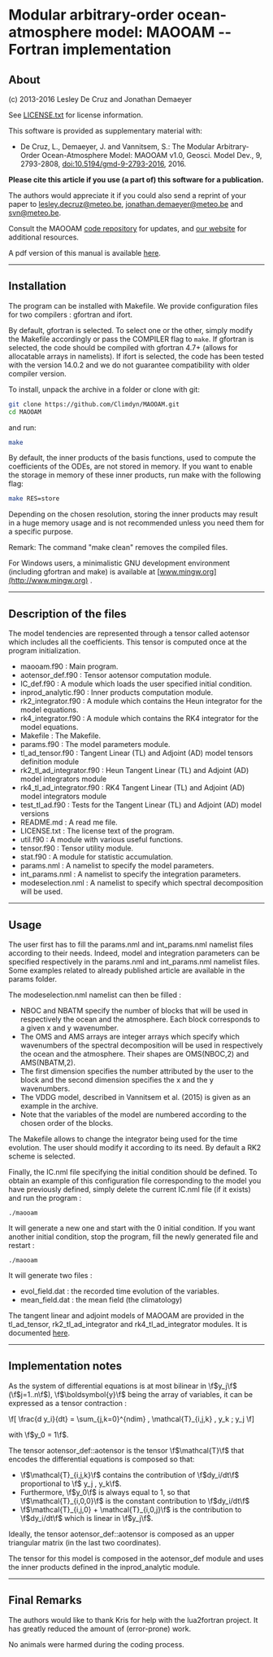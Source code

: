 # Modular arbitrary-order ocean-atmosphere model: MAOOAM -- Fortran implementation #

## About ##

(c) 2013-2016 Lesley De Cruz and Jonathan Demaeyer

See [LICENSE.txt](../LICENSE.txt) for license information.

This software is provided as supplementary material with:

* De Cruz, L., Demaeyer, J. and Vannitsem, S.: The Modular Arbitrary-Order
Ocean-Atmosphere Model: MAOOAM v1.0, Geosci. Model Dev., 9, 2793-2808,
[doi:10.5194/gmd-9-2793-2016](http://dx.doi.org/10.5194/gmd-9-2793-2016), 2016.

**Please cite this article if you use (a part of) this software for a
publication.**

The authors would appreciate it if you could also send a reprint of
your paper to <lesley.decruz@meteo.be>, <jonathan.demaeyer@meteo.be> and
<svn@meteo.be>. 

Consult the MAOOAM [code repository](http://www.github.com/Climdyn/MAOOAM)
for updates, and [our website](http://climdyn.meteo.be) for additional
resources.

A pdf version of this manual is available [here](../latex/Reference_manual.pdf).

------------------------------------------------------------------------

## Installation ##

The program can be installed with Makefile. We provide configuration files for 
two compilers : gfortran and ifort.

By default, gfortran is selected. To select one or the other, simply modify the 
Makefile accordingly or pass the COMPILER flag to `make`. If gfortran is
selected, the code should be compiled with gfortran 4.7+ (allows for
allocatable arrays in namelists).  If ifort is selected, the code has been
tested with the version 14.0.2 and we do not guarantee compatibility with older
compiler version.

To install, unpack the archive in a folder or clone with git:

```bash     
git clone https://github.com/Climdyn/MAOOAM.git
cd MAOOAM
```
     
and run:

```bash     
make
```     
By default, the inner products of the basis functions, used to compute the
coefficients of the ODEs, are not stored in memory. If you want to enable the
storage in memory of these inner products, run make with the following flag:

```bash
make RES=store
```

Depending on the chosen resolution, storing the inner products may result in a
huge memory usage and is not recommended unless you need them for a specific
purpose.
 
 Remark: The command "make clean" removes the compiled files.

For Windows users, a minimalistic GNU development environment
 (including gfortran and make) is available at [www.mingw.org](http://www.mingw.org) .

------------------------------------------------------------------------

##  Description of the files ##

The model tendencies are represented through a tensor called aotensor which
includes all the coefficients. This tensor is computed once at the program
initialization.

* maooam.f90 : Main program.
* aotensor_def.f90 : Tensor aotensor computation module.
* IC_def.f90 : A module which loads the user specified initial condition.
* inprod_analytic.f90 : Inner products computation module.
* rk2_integrator.f90 : A module which contains the Heun integrator for the model equations.
* rk4_integrator.f90 : A module which contains the RK4 integrator for the model equations.
* Makefile : The Makefile.
* params.f90 : The model parameters module.
* tl_ad_tensor.f90 : Tangent Linear (TL) and Adjoint (AD) model tensors definition module
* rk2_tl_ad_integrator.f90 : Heun Tangent Linear (TL) and Adjoint (AD) model integrators module
* rk4_tl_ad_integrator.f90 : RK4 Tangent Linear (TL) and Adjoint (AD) model integrators module
* test_tl_ad.f90 : Tests for the Tangent Linear (TL) and Adjoint (AD) model versions
* README.md : A read me file.
* LICENSE.txt : The license text of the program.
* util.f90 : A module with various useful functions.
* tensor.f90 : Tensor utility module.
* stat.f90 : A module for statistic accumulation.
* params.nml : A namelist to specify the model parameters.
* int_params.nml : A namelist to specify the integration parameters.
* modeselection.nml : A namelist to specify which spectral decomposition will be used.

  
------------------------------------------------------------------------

## Usage ##

The user first has to fill the params.nml and int_params.nml namelist files according to their needs.
Indeed, model and integration parameters can be specified respectively in the params.nml and int_params.nml namelist files. Some examples related to already published article are available in the params folder.

The modeselection.nml namelist can then be filled : 
* NBOC and NBATM specify the number of blocks that will be used in respectively the ocean and
  the atmosphere. Each block corresponds to a given x and y wavenumber.
* The OMS and AMS arrays are integer arrays which specify which wavenumbers of
  the spectral decomposition will be used in respectively the ocean and the
  atmosphere. Their shapes are OMS(NBOC,2) and AMS(NBATM,2).
* The first dimension specifies the number attributed by the user to the block and the second
  dimension specifies the x and the y wavenumbers.
* The VDDG model, described in Vannitsem et al. (2015) is given as an example
  in the archive.
* Note that the variables of the model are numbered according to the chosen
  order of the blocks.

The Makefile allows to change the integrator being used for the time evolution.
The user should modify it according to its need.
By default a RK2 scheme is selected.

Finally, the IC.nml file specifying the initial condition should be defined. To
obtain an example of this configuration file corresponding to the model you
have previously defined, simply delete the current IC.nml file (if it exists)
and run the program :

    ./maooam

It will generate a new one and start with the 0 initial condition. If you want another 
initial condition, stop the program, fill the newly generated file and restart :

    ./maooam

It will generate two files :
 * evol_field.dat : the recorded time evolution of the variables.
 * mean_field.dat : the mean field (the climatology)

The tangent linear and adjoint models of MAOOAM are provided in the
tl_ad_tensor, rk2_tl_ad_integrator and rk4_tl_ad_integrator modules. It is
documented [here](./md_doc_tl_ad_doc.html).


------------------------------------------------------------------------

## Implementation notes ##

As the system of differential equations is at most bilinear in \f$y_j\f$ (\f$j=1..n\f$), 
\f$\boldsymbol{y}\f$ being the array of variables, it can be expressed as a tensor
 contraction :

\f[  \frac{d y_i}{dt} = \sum_{j,k=0}^{ndim} \, \mathcal{T}_{i,j,k} \, y_k \; y_j \f]

with \f$y_0 = 1\f$.


The tensor aotensor_def::aotensor is the tensor \f$\mathcal{T}\f$ that encodes the differential equations is composed so that:

* \f$\mathcal{T}_{i,j,k}\f$ contains the contribution of \f$dy_i/dt\f$ proportional to \f$ y_j \, y_k\f$.
* Furthermore, \f$y_0\f$ is always equal to 1, so that \f$\mathcal{T}_{i,0,0}\f$ is the constant
contribution to \f$dy_i/dt\f$
* \f$\mathcal{T}_{i,j,0} + \mathcal{T}_{i,0,j}\f$ is the contribution to  \f$dy_i/dt\f$ which is linear in
\f$y_j\f$.

Ideally, the tensor aotensor_def::aotensor is composed as an upper triangular matrix 
(in the last two coordinates).

The tensor for this model is composed in the aotensor_def module and uses the
inner products defined in the inprod_analytic module.


------------------------------------------------------------------------

## Final Remarks ##

The authors would like to thank Kris for help with the lua2fortran project. It
has greatly reduced the amount of (error-prone) work.

  No animals were harmed during the coding process.

